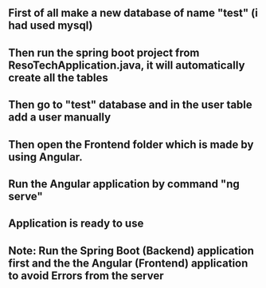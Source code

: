 ## First of all make a new database of name "test" (i had used mysql)
## Then run the spring boot project from ResoTechApplication.java, it will automatically create all the tables
## Then go to "test" database and in the user table add a user manually
## Then open the Frontend folder which is made by using Angular.
## Run the Angular application by command "ng serve" 
## Application is ready to use
## Note: Run the Spring Boot (Backend) application first and the the Angular (Frontend) application to avoid Errors from the server
